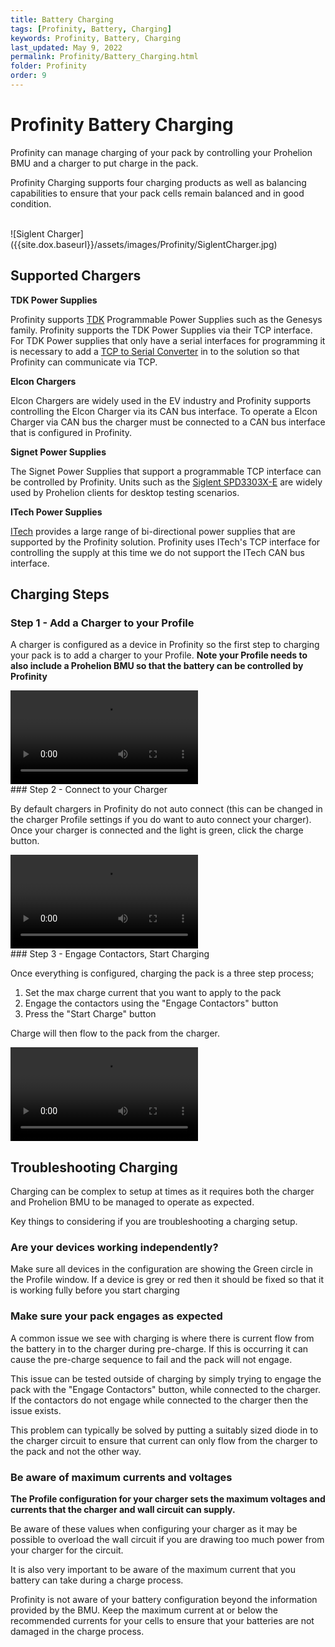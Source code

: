 ```yaml
---
title: Battery Charging
tags: [Profinity, Battery, Charging]
keywords: Profinity, Battery, Charging
last_updated: May 9, 2022
permalink: Profinity/Battery_Charging.html
folder: Profinity
order: 9
---
```


# Profinity Battery Charging

Profinity can manage charging of your pack by controlling your Prohelion BMU and a charger to put charge in the pack.

Profinity Charging supports four charging products as well as balancing capabilities to ensure that your pack cells remain balanced and in good condition.

<br>
![Siglent Charger]({{site.dox.baseurl}}/assets/images/Profinity/SiglentCharger.jpg)

## Supported Chargers

**TDK Power Supplies**

Profinity supports [TDK](https://www.tdk.com) Programmable Power Supplies such as the Genesys family.  Profinity supports the TDK Power Supplies via their TCP interface.  For TDK Power supplies that only have a serial interfaces for programming it is necessary to add a [TCP to Serial Converter](https://www.jaycar.com.au/serial-to-ethernet-converter/p/XC4134) in to the solution so that Profinity can communicate via TCP.

**Elcon Chargers**

Elcon Chargers are widely used in the EV industry and Profinity supports controlling the Elcon Charger via its CAN bus interface. To operate a Elcon Charger via CAN bus the charger must be connected to a CAN bus interface that is configured in Profinity.

**Signet Power Supplies**

The Signet Power Supplies that support a programmable TCP interface can be controlled by Profinity.  Units such as the [Siglent SPD3303X-E](https://siglentna.com/power-supplies/spd3303x-spd3303x-e-series-programmable-dc-power-supply/) are widely used by Prohelion clients for desktop testing scenarios.

**ITech Power Supplies**

[ITech](https://www.itech.sh/en/) provides a large range of bi-directional power supplies that are supported by the Profinity solution.  Profinity uses ITech's TCP interface for controlling the supply at this time we do not support the ITech CAN bus interface.

## Charging Steps

### Step 1 - Add a Charger to your Profile

A charger is configured as a device in Profinity so the first step to charging your pack is to add a charger to your Profile.  **Note your Profile needs to also include a Prohelion BMU so that the battery can be controlled by Profinity**

<video autoplay loop controls>
  <source src="/assets/video/Profinity/AddCharger.mov" type="video/mp4">
  Your browser does not support the video tag.
</video>

<br>
### Step 2 - Connect to your Charger

By default chargers in Profinity do not auto connect (this can be changed in the charger Profile settings if you do want to auto connect your charger).  Once your charger is connected and the light is green, click the charge button. 

<video autoplay loop controls>
  <source src="/assets/video/Profinity/ConnectCharger.mov" type="video/mp4">
  Your browser does not support the video tag.
</video>


<br>
### Step 3 - Engage Contactors, Start Charging

Once everything is configured, charging the pack is a three step process;

1. Set the max charge current that you want to apply to the pack
2. Engage the contactors using the "Engage Contactors" button
3. Press the "Start Charge" button

Charge will then flow to the pack from the charger.

<video autoplay loop controls>
  <source src="/assets/video/Profinity/StartCharge.mov" type="video/mp4">
  Your browser does not support the video tag.
</video>


## Troubleshooting Charging

Charging can be complex to setup at times as it requires both the charger and Prohelion BMU to be managed to operate as expected.

Key things to considering if you are troubleshooting a charging setup.

### Are your devices working independently? 

Make sure all devices in the configuration are showing the Green circle in the Profile window.  If a device is grey or red then it should be fixed so that it is working fully before you start charging

### Make sure your pack engages as expected

A common issue we see with charging is where there is current flow from the battery in to the charger during pre-charge.   If this is occurring it can cause the pre-charge sequence to fail and the pack will not engage.  

This issue can be tested outside of charging by simply trying to engage the pack with the "Engage Contactors" button, while connected to the charger.  If the contactors do not engage while connected to the charger then the issue exists.

This problem can typically be solved by putting a suitably sized diode in to the charger circuit to ensure that current can only flow from the charger to the pack and not the other way.

### Be aware of maximum currents and voltages

**The Profile configuration for your charger sets the maximum voltages and currents that the charger and wall circuit can supply.**

Be aware of these values when configuring your charger as it may be possible to overload the wall circuit if you are drawing too much power from your charger for the circuit.

It is also very important to be aware of the maximum current that you battery can take during a charge process.  

Profinity is not aware of your battery configuration beyond the information provided by the BMU.  Keep the maximum current at or below the recommended currents for your cells to ensure that your batteries are not damaged in the charge process.